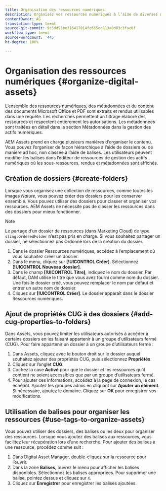 ```yaml
---
title: Organisation des ressources numériques
description: Organisez vos ressources numériques à l’aide de diverses méthodes fournies dans Adobe Experience Manager Assets.
contentOwner: AG
translation-type: tm+mt
source-git-commit: 9c5dd93be316417014fc665cc813a0d83c3fac6f
workflow-type: tm+mt
source-wordcount: '445'
ht-degree: 100%

---
```



# Organisation des ressources numériques {#organize-digital-assets}

L’ensemble des ressources numériques, des métadonnées et du contenu des documents Microsoft Office et PDF sont extraits et rendus utilisables dans une requête. Les recherches permettent un filtrage élaboré des ressources et respectent entièrement les autorisations. Les métadonnées sont traitées en détail dans la section Métadonnées dans la gestion des actifs numériques.

AEM Assets prend en charge plusieurs manières d’organiser le contenu. Vous pouvez l’organiser de façon hiérarchique à l’aide de dossiers ou de manière ad hoc, non classée à l’aide de balises. Les utilisateurs peuvent modifier les balises dans l’éditeur de ressources de gestion des actifs numériques où les sous-ressources, rendus et métadonnées sont affichés.

## Création de dossiers {#create-folders}

Lorsque vous organisez une collection de ressources, comme toutes les images *Nature*, vous pouvez créer des dossiers pour les conserver ensemble. Vous pouvez utiliser des dossiers pour classer et organiser vos ressources. AEM Assets ne nécessite pas de classer les ressources dans des dossiers pour mieux fonctionner.

>[!NOTE]
>
>Le partage d’un dossier de ressources (dans Marketing Cloud) de type `sling:OrderedFolder` n’est pas pris en charge. Si vous souhaitez partager un dossier, ne sélectionnez pas Ordonné lors de la création du dossier.

1. Dans le dossier Ressources numériques, accédez à l’emplacement où vous souhaitez créer un dossier.
1. Dans le menu, cliquez sur **[!UICONTROL Créer]**. Sélectionnez **[!UICONTROL Nouveau dossier]**.
1. Dans le champ **[!UICONTROL Titre]**, indiquez le nom du dossier. Par défaut, DAM utilise le titre que vous avez fourni comme nom du dossier. Une fois le dossier créé, vous pouvez remplacer le nom par défaut et entrer un autre nom de dossier.
1. Cliquez sur **[!UICONTROL Créer]**. Le dossier apparaît dans le dossier Ressources numériques.

## Ajout de propriétés CUG à des dossiers {#add-cug-properties-to-folders}

Dans Assets, vous pouvez limiter les utilisateurs autorisés à accéder à certains dossiers en les faisant appartenir à un groupe d’utilisateurs fermé (CUG). Pour faire appartenir un dossier à un groupe d’utilisateurs fermé :

1. Dans Assets, cliquez avec le bouton droit sur le dossier auquel souhaitez ajouter des propriétés CUG, puis sélectionnez **Propriétés**.
1. Cliquez sur l’onglet **CUG**.
1. Cochez la case **Activé** pour que le dossier et les ressources qu’il contient ne soient accessibles que par un groupe d’utilisateurs fermé.
1. Pour ajouter ces informations, accédez à la page de connexion, le cas échéant. Ajoutez les groupes admis en cliquant sur **Ajouter un élément**. Si nécessaire, ajoutez le domaine. Cliquez sur **OK** pour enregistrer vos modifications.

## Utilisation de balises pour organiser les ressources {#use-tags-to-organize-assets}

Vous pouvez utiliser des dossiers, des balises ou les deux pour organiser des ressources. Lorsque vous ajoutez des balises aux ressources, vous facilitez leur récupération lors d’une recherche. Pour ajouter des balises à une ressource, procédez comme suit :

1. Dans Digital Asset Manager, double-cliquez sur la ressource pour l’ouvrir.
1. Dans la zone **Balises**, ouvrez le menu pour afficher les balises disponibles. Sélectionnez les balises appropriées. Pour supprimer une balise, pointez dessus et cliquez sur `X`.
1. Cliquez sur **Enregistrer** pour enregistrer les balises ajoutées.
